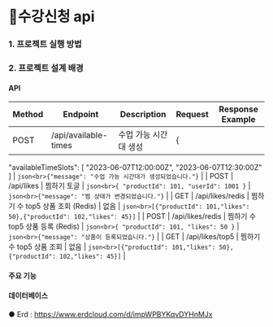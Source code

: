 # 🛒수강신청 api

### 1. 프로젝트 실행 방법

### 2. 프로젝트 설계 배경
#### API

| Method | Endpoint               | Description                     | Request              | Response Example                    |
|--------|------------------------|---------------------------------|----------------------|-------------------------------------|
| POST   | /api/available-times    | 수업 가능 시간대 생성         | {
  "availableTimeSlots": [
    "2023-06-07T12:00:00Z",
    "2023-06-07T12:30:00Z"
  ]
 | ```json<br>{"message": "수업 가능 시간대가 생성되었습니다."}``` |
| POST   | /api/likes             | 찜하기 토글                   | ```json<br>{
  "productId": 101,
  "userId": 1001
}``` | ```json<br>{"message": "찜 상태가 변경되었습니다."}``` |
| GET    | /api/likes/redis       | 찜하기 수 top5 상품 조회 (Redis) | 없음                  | ```json<br>[{"productId": 101,"likes": 50},{"productId": 102,"likes": 45}]``` |
| POST   | /api/likes/redis       | 찜하기 수 top5 상품 등록 (Redis) | ```json<br>{
  "productId": 101,
  "likes": 50
}``` | ```json<br>{"message": "상품이 등록되었습니다."}``` |
| GET    | /api/likes/top5        | 찜하기 수 top5 상품 조회     | 없음                  | ```json<br>[{"productId": 101,"likes": 50},{"productId": 102,"likes": 45}]``` |
 

#### 주요 기능
#### 데이터베이스
● Erd : https://www.erdcloud.com/d/impWPBYKqvDYHnMJx
